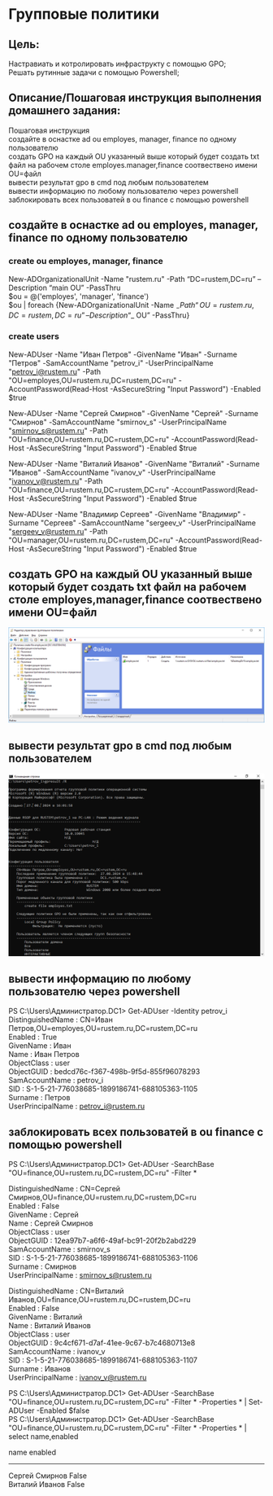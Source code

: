 # Групповые политики

## Цель:
Настравиать и котролировать инфраструкту с помощью GPO;  
Решать рутинные задачи с помощью Powershell;

## Описание/Пошаговая инструкция выполнения домашнего задания:
Пошаговая инструкция  
создайте в оснастке ad ou employes, manager, finance по одному пользователю  
создать GPO на каждый OU указанный выше который будет создать txt файл на рабочем столе employes.manager,finance соотвествено имени OU=файл  
вывести результат gpo в cmd под любым пользователем  
вывести информацию по любому пользователю через powershell  
заблокировать всех пользоватей в ou finance с помощью powershell  

## создайте в оснастке ad ou employes, manager, finance по одному пользователю
### create ou employes, manager, finance
New-ADOrganizationalUnit -Name "rustem.ru" -Path “DC=rustem,DC=ru” –Description “main OU” -PassThru  
$ou = @('employes', 'manager', 'finance')  
$ou | foreach {New-ADOrganizationalUnit -Name $_ -Path “OU=rustem.ru,DC=rustem,DC=ru” –Description “$_ OU” -PassThru}  
### create users
New-ADUser -Name "Иван Петров" -GivenName "Иван" -Surname "Петров" -SamAccountName "petrov_i" -UserPrincipalName "petrov_i@rustem.ru" -Path "OU=employes,OU=rustem.ru,DC=rustem,DC=ru" -AccountPassword(Read-Host -AsSecureString "Input Password") -Enabled $true

New-ADUser -Name "Сергей Смирнов" -GivenName "Сергей" -Surname "Смирнов" -SamAccountName "smirnov_s" -UserPrincipalName "smirnov_s@rustem.ru" -Path "OU=finance,OU=rustem.ru,DC=rustem,DC=ru" -AccountPassword(Read-Host -AsSecureString "Input Password") -Enabled $true

New-ADUser -Name "Виталий Иванов" -GivenName "Виталий" -Surname "Иванов" -SamAccountName "ivanov_v" -UserPrincipalName "ivanov_v@rustem.ru" -Path "OU=finance,OU=rustem.ru,DC=rustem,DC=ru" -AccountPassword(Read-Host -AsSecureString "Input Password") -Enabled $true

New-ADUser -Name "Владимир Сергеев" -GivenName "Владимир" -Surname "Сергеев" -SamAccountName "sergeev_v" -UserPrincipalName "sergeev_v@rustem.ru" -Path "OU=manager,OU=rustem.ru,DC=rustem,DC=ru" -AccountPassword(Read-Host -AsSecureString "Input Password") -Enabled $true

## создать GPO на каждый OU указанный выше который будет создать txt файл на рабочем столе employes,manager,finance соотвествено имени OU=файл

![alt text](gpo_create_file.png)

## вывести результат gpo в cmd под любым пользователем

![alt text](gpresult.png)

## вывести информацию по любому пользователю через powershell
PS C:\Users\Администратор.DC1> Get-ADUser -Identity petrov_i  
DistinguishedName : CN=Иван Петров,OU=employes,OU=rustem.ru,DC=rustem,DC=ru  
Enabled           : True  
GivenName         : Иван  
Name              : Иван Петров  
ObjectClass       : user  
ObjectGUID        : bedcd76c-f367-498b-9f5d-855f96078293  
SamAccountName    : petrov_i  
SID               : S-1-5-21-776038685-1899186741-688105363-1105  
Surname           : Петров  
UserPrincipalName : petrov_i@rustem.ru  

## заблокировать всех пользоватей в ou finance с помощью powershell
PS C:\Users\Администратор.DC1> Get-ADUser -SearchBase "OU=finance,OU=rustem.ru,DC=rustem,DC=ru" -Filter *

DistinguishedName : CN=Сергей Смирнов,OU=finance,OU=rustem.ru,DC=rustem,DC=ru  
Enabled           : False  
GivenName         : Сергей  
Name              : Сергей Смирнов  
ObjectClass       : user  
ObjectGUID        : 12ea97b7-a6f6-49af-bc91-20f2b2abd229  
SamAccountName    : smirnov_s  
SID               : S-1-5-21-776038685-1899186741-688105363-1106  
Surname           : Смирнов  
UserPrincipalName : smirnov_s@rustem.ru  

DistinguishedName : CN=Виталий Иванов,OU=finance,OU=rustem.ru,DC=rustem,DC=ru  
Enabled           : False  
GivenName         : Виталий  
Name              : Виталий Иванов  
ObjectClass       : user  
ObjectGUID        : 9c4cf671-d7af-41ee-9c67-b7c4680713e8  
SamAccountName    : ivanov_v  
SID               : S-1-5-21-776038685-1899186741-688105363-1107  
Surname           : Иванов  
UserPrincipalName : ivanov_v@rustem.ru  

PS C:\Users\Администратор.DC1> Get-ADUser -SearchBase "OU=finance,OU=rustem.ru,DC=rustem,DC=ru" -Filter * -Properties * | Set-ADUser -Enabled $false  
PS C:\Users\Администратор.DC1> Get-ADUser -SearchBase "OU=finance,OU=rustem.ru,DC=rustem,DC=ru" -Filter * -Properties * | select name,enabled  

name           enabled  
----           -------  
Сергей Смирнов   False  
Виталий Иванов   False  